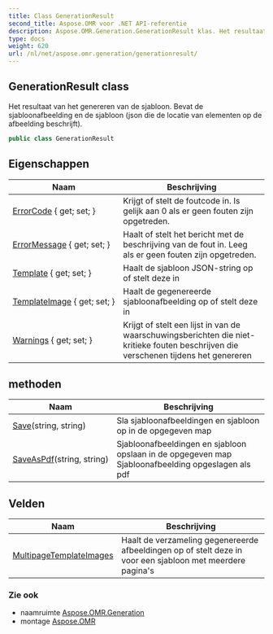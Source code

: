 ```yaml
---
title: Class GenerationResult
second_title: Aspose.OMR voor .NET API-referentie
description: Aspose.OMR.Generation.GenerationResult klas. Het resultaat van het genereren van de sjabloon. Bevat de sjabloonafbeelding en de sjabloon json die de locatie van elementen op de afbeelding beschrijft.
type: docs
weight: 620
url: /nl/net/aspose.omr.generation/generationresult/
---
```

## GenerationResult class

Het resultaat van het genereren van de sjabloon. Bevat de sjabloonafbeelding en de sjabloon (json die de locatie van elementen op de afbeelding beschrijft).

```csharp
public class GenerationResult
```

## Eigenschappen

| Naam | Beschrijving |
| --- | --- |
| [ErrorCode](../../aspose.omr.generation/generationresult/errorcode/) { get; set; } | Krijgt of stelt de foutcode in. Is gelijk aan 0 als er geen fouten zijn opgetreden. |
| [ErrorMessage](../../aspose.omr.generation/generationresult/errormessage/) { get; set; } | Haalt of stelt het bericht met de beschrijving van de fout in. Leeg als er geen fouten zijn opgetreden. |
| [Template](../../aspose.omr.generation/generationresult/template/) { get; set; } | Haalt de sjabloon JSON-string op of stelt deze in |
| [TemplateImage](../../aspose.omr.generation/generationresult/templateimage/) { get; set; } | Haalt de gegenereerde sjabloonafbeelding op of stelt deze in |
| [Warnings](../../aspose.omr.generation/generationresult/warnings/) { get; set; } | Krijgt of stelt een lijst in van de waarschuwingsberichten die niet-kritieke fouten beschrijven die verschenen tijdens het genereren |

## methoden

| Naam | Beschrijving |
| --- | --- |
| [Save](../../aspose.omr.generation/generationresult/save/)(string, string) | Sla sjabloonafbeeldingen en sjabloon op in de opgegeven map |
| [SaveAsPdf](../../aspose.omr.generation/generationresult/saveaspdf/)(string, string) | Sjabloonafbeeldingen en sjabloon opslaan in de opgegeven map Sjabloonafbeelding opgeslagen als pdf |

## Velden

| Naam | Beschrijving |
| --- | --- |
| [MultipageTemplateImages](../../aspose.omr.generation/generationresult/multipagetemplateimages/) | Haalt de verzameling gegenereerde afbeeldingen op of stelt deze in voor een sjabloon met meerdere pagina's |

### Zie ook

* naamruimte [Aspose.OMR.Generation](../../aspose.omr.generation/)
* montage [Aspose.OMR](../../)


